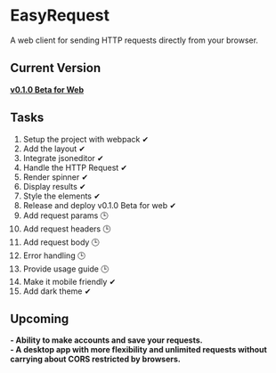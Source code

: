 # EasyRequest
A web client for sending HTTP requests directly from your browser.

## Current Version
<a href="https://easyrequest.netlify.app"><b>v0.1.0 Beta for Web</b></a>

## Tasks
<ol>
  <li>Setup the project with webpack ✔</li>
  <li>Add the layout ✔</li>
  <li>Integrate jsoneditor ✔</li>
  <li>Handle the HTTP Request ✔</li>
  <li>Render spinner ✔</li>
  <li>Display results ✔</li>
  <li>Style the elements ✔</li>
  <li>Release and deploy v0.1.0 Beta for web ✔</li>
  <li>Add request params 🕒</li>
  <li>Add request headers 🕒</li>
  <li>Add request body 🕒</li>
  <li>Error handling 🕒</li>
  <li>Provide usage guide 🕒</li>
  <li>Make it mobile friendly ✔</li>
  <li>Add dark theme ✔</li>
</ol>

## Upcoming
<b>- Ability to make accounts and save your requests.</b> <br />
<b>- A desktop app with more flexibility and unlimited requests without carrying about CORS restricted by browsers.</b> <br />
